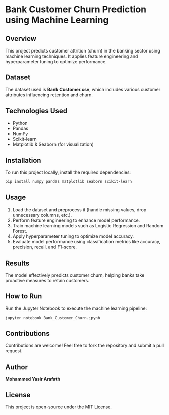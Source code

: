# Bank Customer Churn Prediction using Machine Learning

## Overview
This project predicts customer attrition (churn) in the banking sector using machine learning techniques. It applies feature engineering and hyperparameter tuning to optimize performance.

## Dataset
The dataset used is **Bank Customer.csv**, which includes various customer attributes influencing retention and churn.

## Technologies Used
- Python
- Pandas
- NumPy
- Scikit-learn
- Matplotlib & Seaborn (for visualization)

## Installation
To run this project locally, install the required dependencies:

```bash
pip install numpy pandas matplotlib seaborn scikit-learn
```

## Usage
1. Load the dataset and preprocess it (handle missing values, drop unnecessary columns, etc.).
2. Perform feature engineering to enhance model performance.
3. Train machine learning models such as Logistic Regression and Random Forest.
4. Apply hyperparameter tuning to optimize model accuracy.
5. Evaluate model performance using classification metrics like accuracy, precision, recall, and F1-score.

## Results
The model effectively predicts customer churn, helping banks take proactive measures to retain customers.

## How to Run
Run the Jupyter Notebook to execute the machine learning pipeline:
```bash
jupyter notebook Bank_Customer_Churn.ipynb
```

## Contributions
Contributions are welcome! Feel free to fork the repository and submit a pull request.

## Author
**Mohammed Yasir Arafath**

## License
This project is open-source under the MIT License.

